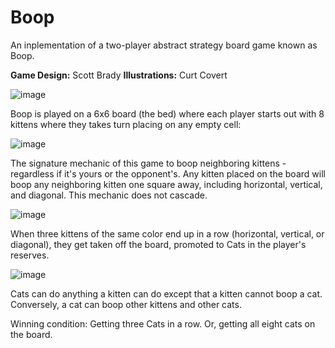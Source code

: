 # Boop
An inplementation of a two-player abstract strategy board game known as Boop.

**Game Design:** Scott Brady
**Illustrations:** Curt Covert

![image](https://github.com/RobinfWu/Boop/assets/8204576/a55beb46-9a1a-4d03-bd21-77c58a7ce26d)

Boop is played on a 6x6 board (the bed) where each player starts out with 8 kittens where they takes turn placing on any empty cell:

![image](https://github.com/RobinfWu/Boop/assets/8204576/21cc7583-481f-4dfc-ba89-9e2f2f69c04c)

The signature mechanic of this game to boop neighboring kittens - regardless if it's yours or the opponent's. Any kitten placed on the board will boop any neighboring kitten one square away, including horizontal, vertical, and diagonal. This mechanic does not cascade.

![image](https://github.com/RobinfWu/Boop/assets/8204576/e5834b9a-2163-44e0-b48f-e5d2e80c3331)

When three kittens of the same color end up in a row (horizontal, vertical, or diagonal), they get taken off the board, promoted to Cats in the player's reserves. 

![image](https://github.com/RobinfWu/Boop/assets/8204576/58da4120-fcb4-475b-810d-9283800c41e0)

Cats can do anything a kitten can do except that a kitten cannot boop a cat. Conversely, a cat can boop other kittens and other cats.

Winning condition: Getting three Cats in a row. Or, getting all eight cats on the board.


